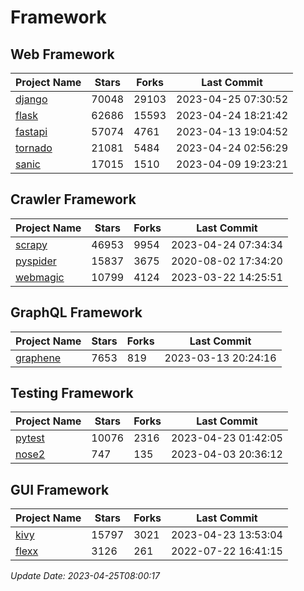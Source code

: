 # Framework

## Web Framework
| Project Name | Stars | Forks | Last Commit |
| ------------ | ----- | ----- | ----------- |
| [django](https://github.com/django/django) | 70048 | 29103 | 2023-04-25 07:30:52 |
| [flask](https://github.com/pallets/flask) | 62686 | 15593 | 2023-04-24 18:21:42 |
| [fastapi](https://github.com/tiangolo/fastapi) | 57074 | 4761 | 2023-04-13 19:04:52 |
| [tornado](https://github.com/tornadoweb/tornado) | 21081 | 5484 | 2023-04-24 02:56:29 |
| [sanic](https://github.com/sanic-org/sanic) | 17015 | 1510 | 2023-04-09 19:23:21 |

## Crawler Framework
| Project Name | Stars | Forks | Last Commit |
| ------------ | ----- | ----- | ----------- |
| [scrapy](https://github.com/scrapy/scrapy) | 46953 | 9954 | 2023-04-24 07:34:34 |
| [pyspider](https://github.com/binux/pyspider) | 15837 | 3675 | 2020-08-02 17:34:20 |
| [webmagic](https://github.com/code4craft/webmagic) | 10799 | 4124 | 2023-03-22 14:25:51 |

## GraphQL Framework
| Project Name | Stars | Forks | Last Commit |
| ------------ | ----- | ----- | ----------- |
| [graphene](https://github.com/graphql-python/graphene) | 7653 | 819 | 2023-03-13 20:24:16 |

## Testing Framework
| Project Name | Stars | Forks | Last Commit |
| ------------ | ----- | ----- | ----------- |
| [pytest](https://github.com/pytest-dev/pytest) | 10076 | 2316 | 2023-04-23 01:42:05 |
| [nose2](https://github.com/nose-devs/nose2) | 747 | 135 | 2023-04-03 20:36:12 |

## GUI Framework
| Project Name | Stars | Forks | Last Commit |
| ------------ | ----- | ----- | ----------- |
| [kivy](https://github.com/kivy/kivy) | 15797 | 3021 | 2023-04-23 13:53:04 |
| [flexx](https://github.com/flexxui/flexx) | 3126 | 261 | 2022-07-22 16:41:15 |

*Update Date: 2023-04-25T08:00:17*
